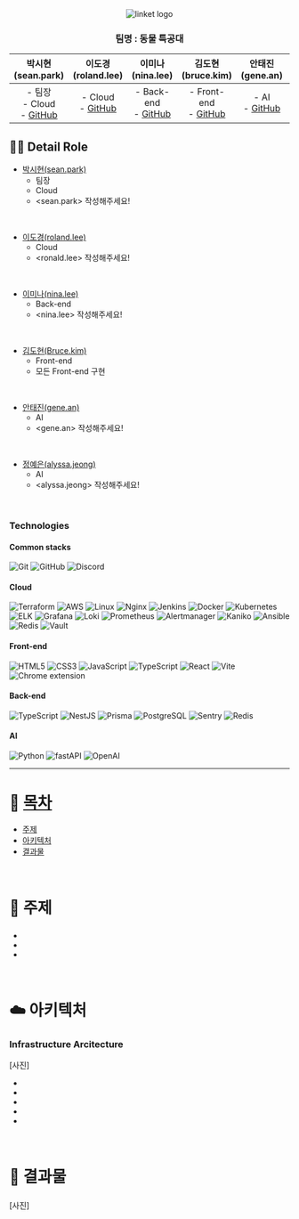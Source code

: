 <div align="center">
  <img src="https://github.com/user-attachments/assets/a056786a-a103-45be-bac1-888d3a089249" alt="linket logo" />
</div>

<div align="center">

### 팀명 : 동물 특공대

| 박시현(sean.park) | 이도경(roland.lee) | 이미나(nina.lee) | 김도현(bruce.kim) | 안태진(gene.an) | 정예은(alyssa.jeong) |
|:-------------------------------------------:|:--------------------------------------------:|:------------------------------------------:|:------------------------------------------:|:-------------------------------------------:|:-------------------------------------------:|
| - 팀장 <br> - Cloud  <br> - [GitHub](https://github.com/timepresent95) | - Cloud <br> - [GitHub](https://github.com/DvaCode) | - Back-end <br> - [GitHub](https://github.com/chsjen492) | - Front-end <br> - [GitHub](https://github.com/Dorae0) | - AI <br> - [GitHub](https://github.com/Taejin1221) | - AI <br> - [GitHub](https://github.com/Yeeun-Jeong) |

 </div>

## 💁‍♂️ Detail Role <a name = "role"></a>
+ [박시현(sean.park)](https://github.com/timepresent95)
  - 팀장
  - Cloud
  - <sean.park> 작성해주세요!
  
<Br>

+ [이도경(roland.lee)](https://github.com/DvaCode)
  - Cloud
  - <ronald.lee> 작성해주세요!

<Br>

+ [이미나(nina.lee)](https://github.com/chsjen492)
  - Back-end
  - <nina.lee> 작성해주세요!

<Br>

+ [김도현(Bruce.kim)](https://github.com/Dorae0)
  - Front-end
  - 모든 Front-end 구현

<Br>

+ [안태진(gene.an)](https://github.com/Taejin1221)
  - AI
  - <gene.an> 작성해주세요!

<Br>

+ [정예은(alyssa.jeong)](https://github.com/Yeeun-Jeong)
  - AI
  - <alyssa.jeong> 작성해주세요!

<br>

<!--
### Languages
<img alt="HTML5" src ="https://img.shields.io/badge/HTML5-E34F26.svg?&style=for-the-badge&logo=HTML5&logoColor=white"/><img alt="CSS3" src ="https://img.shields.io/badge/CSS3-1572B6.svg?&style=for-the-badge&logo=CSS3&logoColor=white"/><img alt="JavaScript" src ="https://img.shields.io/badge/Javascript-F7DF1E.svg?&style=for-the-badge&logo=javascript&logoColor=white"/><img alt="TypeScript" src ="https://img.shields.io/badge/TypeScript-3178C6.svg?&style=for-the-badge&logo=TypeScript&logoColor=white"/><img alt="Java" src ="https://img.shields.io/badge/Java-007396.svg?&style=for-the-badge&logo=Java&logoColor=white"/><img alt="Terraform" src ="https://img.shields.io/badge/Terraform-946CED.svg?&style=for-the-badge&logo=Terraform&logoColor=white"/><img alt="Python" src ="https://img.shields.io/badge/Python-FFD43B.svg?&style=for-the-badge&logo=Python&logoColor=white"/>

<br>
-->

### Technologies
#### Common stacks
<img alt="Git" src ="https://img.shields.io/badge/Git-F05032.svg?&style=for-the-badge&logo=Git&logoColor=white"> <img alt="GitHub" src ="https://img.shields.io/badge/GitHub-181717.svg?&style=for-the-badge&logo=Github&logoColor=white"> <img alt="Discord" src ="https://img.shields.io/badge/Discord-5865F2.svg?&style=for-the-badge&logo=Discord&logoColor=white"/>

#### Cloud
<img alt="Terraform" src ="https://img.shields.io/badge/Terraform-946CED.svg?&style=for-the-badge&logo=Terraform&logoColor=white"/> <img alt="AWS" src ="https://img.shields.io/badge/AWS-232F3E.svg?&style=for-the-badge&logo=amazonwebservices&logoColor=white"/> <img alt="Linux" src ="https://img.shields.io/badge/Linux-FCC624.svg?&style=for-the-badge&logo=linux&logoColor=white"/> <img alt="Nginx" src ="https://img.shields.io/badge/Nginx-009639.svg?&style=for-the-badge&logo=nginx&logoColor=white"/> <img alt="Jenkins" src ="https://img.shields.io/badge/Jenkins-D24939.svg?&style=for-the-badge&logo=Jenkins&logoColor=white"/> <img alt="Docker" src ="https://img.shields.io/badge/Docker-4479A1.svg?&style=for-the-badge&logo=Docker&logoColor=white"/> <img alt="Kubernetes" src ="https://img.shields.io/badge/Kubernetes-326CE5.svg?&style=for-the-badge&logo=Kubernetes&logoColor=white"/> <img alt="ELK" src ="https://img.shields.io/badge/ELK-005571.svg?&style=for-the-badge&logo=Elastic&logoColor=white"/> <img alt="Grafana" src ="https://img.shields.io/badge/Grafana-F46800.svg?&style=for-the-badge&logo=Grafana&logoColor=white"/> <img alt="Loki" src ="https://img.shields.io/badge/Loki-F46800.svg?&style=for-the-badge&logo=Loki&logoColor=white"/> <img alt="Prometheus" src ="https://img.shields.io/badge/Prometheus-E6522C.svg?&style=for-the-badge&logo=Prometheus&logoColor=white"/> <img alt="Alertmanager" src ="https://img.shields.io/badge/Alertmanager-E6522C.svg?&style=for-the-badge&logo=alertmanager&logoColor=white"/> <img alt="Kaniko" src ="https://img.shields.io/badge/Kaniko-FFA600.svg?&style=for-the-badge&logo=Kaniko&logoColor=white"/> <img alt="Ansible" src ="https://img.shields.io/badge/Ansible-EE0000.svg?&style=for-the-badge&logo=Ansible&logoColor=white"/> <img alt="Redis" src ="https://img.shields.io/badge/Redis-FF4438.svg?&style=for-the-badge&logo=redis&logoColor=white"/> <img alt="Vault" src ="https://img.shields.io/badge/Vault-FFEC6E.svg?&style=for-the-badge&logo=Vault&logoColor=white"/>

#### Front-end
<img alt="HTML5" src ="https://img.shields.io/badge/HTML5-E34F26.svg?&style=for-the-badge&logo=HTML5&logoColor=white"/> <img alt="CSS3" src ="https://img.shields.io/badge/CSS3-1572B6.svg?&style=for-the-badge&logo=CSS3&logoColor=white"/> <img alt="JavaScript" src ="https://img.shields.io/badge/Javascript-F7DF1E.svg?&style=for-the-badge&logo=javascript&logoColor=white"/> <img alt="TypeScript" src ="https://img.shields.io/badge/TypeScript-3178C6.svg?&style=for-the-badge&logo=TypeScript&logoColor=white"/> <img alt="React" src ="https://img.shields.io/badge/React-61DAFB.svg?&style=for-the-badge&logo=React&logoColor=white"/> <img alt="Vite" src ="https://img.shields.io/badge/Vite-646CFF.svg?&style=for-the-badge&logo=Vite&logoColor=white"/> <img alt="Chrome extension" src ="https://img.shields.io/badge/Chrome extension-4285F4.svg?&style=for-the-badge&logo=Chromewebstore&logoColor=white"/>

#### Back-end
<img alt="TypeScript" src ="https://img.shields.io/badge/TypeScript-3178C6.svg?&style=for-the-badge&logo=TypeScript&logoColor=white"/> <img alt="NestJS" src ="https://img.shields.io/badge/NestJS-E0234E.svg?&style=for-the-badge&logo=nestjs&logoColor=white"/> <img alt="Prisma" src ="https://img.shields.io/badge/Prisma-2D3748.svg?&style=for-the-badge&logo=prisma&logoColor=white"/> <img alt="PostgreSQL" src ="https://img.shields.io/badge/Postgresql-4169E1.svg?&style=for-the-badge&logo=postgresql&logoColor=white"/> <img alt="Sentry" src ="https://img.shields.io/badge/Sentry-362D59.svg?&style=for-the-badge&logo=sentry&logoColor=white"/> <img alt="Redis" src ="https://img.shields.io/badge/Redis-FF4438.svg?&style=for-the-badge&logo=redis&logoColor=white"/>

#### AI
<img alt="Python" src ="https://img.shields.io/badge/Python-FFD43B.svg?&style=for-the-badge&logo=Python&logoColor=white"/> <img alt="fastAPI" src ="https://img.shields.io/badge/fastapi-009688.svg?&style=for-the-badge&logo=fastapi&logoColor=white"/> <img alt="OpenAI" src ="https://img.shields.io/badge/openai-412991.svg?&style=for-the-badge&logo=openai&logoColor=white"/>

<!--
 <img alt="JSON" src ="https://img.shields.io/badge/json-000000.svg?&style=for-the-badge&logo=json&logoColor=white"/>
<img alt="LangChain" src ="https://img.shields.io/badge/langchain-1C3C3C.svg?&style=for-the-badge&logo=langchain&logoColor=white"/>
<img alt="Hugging Face" src ="https://img.shields.io/badge/hugging face-FFD21E.svg?&style=for-the-badge&logo=huggingface&logoColor=white"/>
<img alt="Faiss" src ="https://img.shields.io/badge/faiss-0866FF.svg?&style=for-the-badge&logo=faiss&logoColor=white"/>
<img alt="Selenium" src ="https://img.shields.io/badge/selenium-43B02A.svg?&style=for-the-badge&logo=selenium&logoColor=white"/>
<img alt="ELK" src ="https://img.shields.io/badge/ELK-005571.svg?&style=for-the-badge&logo=elasticstack&logoColor=white"/>
<img alt="nGrinder" src ="https://img.shields.io/badge/nGrinder-03C75A.svg?&style=for-the-badge&logo=naver&logoColor=white"/>
-->

---


# 📝 [목차](#index) <a name = "index"></a>

- [주제](#idea)
- [아키텍처](#structure)
- [결과물](#outputs)

<br>

# 🚩 주제 <a name = "idea"></a>
### 

- 
- 
- 

<br>

# ☁️ 아키텍처 <a name = "structure"></a>
### Infrastructure Arcitecture

[사진]

- 
- 
- 
- 
- 

<br>

# 🚩 결과물 <a name = "outputs"></a>
### 
[사진]
